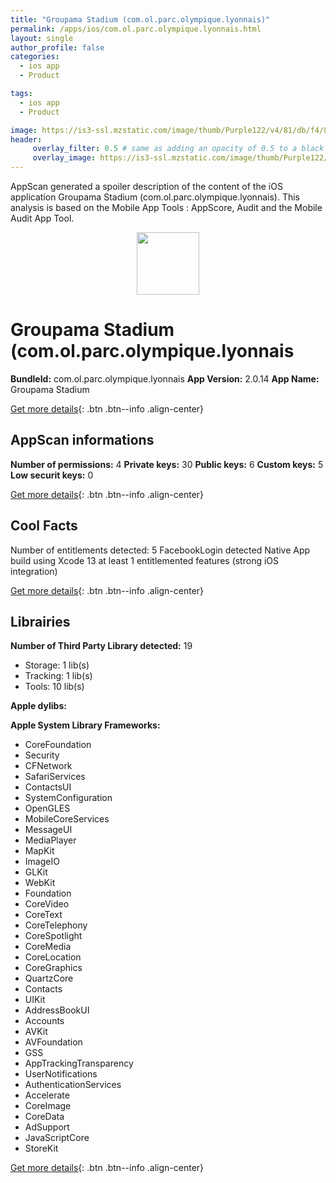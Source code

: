 ```yaml
---
title: "Groupama Stadium (com.ol.parc.olympique.lyonnais)"
permalink: /apps/ios/com.ol.parc.olympique.lyonnais.html
layout: single
author_profile: false
categories: 
  - ios app 
  - Product 

tags: 
  - ios app 
  - Product 

image: https://is3-ssl.mzstatic.com/image/thumb/Purple122/v4/81/db/f4/81dbf4fc-e8e0-92d7-7d22-e67bf3569fe7/AppIcons-1x_U007emarketing-0-7-0-85-220.png/512x512bb.jpg
header: 
     overlay_filter: 0.5 # same as adding an opacity of 0.5 to a black background
     overlay_image: https://is3-ssl.mzstatic.com/image/thumb/Purple122/v4/81/db/f4/81dbf4fc-e8e0-92d7-7d22-e67bf3569fe7/AppIcons-1x_U007emarketing-0-7-0-85-220.png/512x512bb.jpg
---
```

AppScan generated a spoiler description of the content of the iOS application Groupama Stadium (com.ol.parc.olympique.lyonnais). This analysis is based on the Mobile App Tools : AppScore, Audit and the Mobile Audit App Tool.

  
  
<div style="text-align: center;"><img src="https://is3-ssl.mzstatic.com/image/thumb/Purple122/v4/81/db/f4/81dbf4fc-e8e0-92d7-7d22-e67bf3569fe7/AppIcons-1x_U007emarketing-0-7-0-85-220.png/512x512bb.jpg" width="100" height="100"></div>  
  
# Groupama Stadium (com.ol.parc.olympique.lyonnais

**BundleId:** com.ol.parc.olympique.lyonnais
**App Version:** 2.0.14
**App Name:** Groupama Stadium


[Get more details](/pricing.html){: .btn .btn--info .align-center}  
  
## AppScan informations 

**Number of permissions:** 4
**Private keys:** 30
**Public keys:** 6
**Custom keys:** 5
**Low securit keys:** 0
  
[Get more details](/pricing.html){: .btn .btn--info .align-center}

## Cool Facts

Number of entitlements detected: 5
FacebookLogin detected
Native App
build using Xcode 13
at least 1 entitlemented features (strong iOS integration)
  
[Get more details](/pricing.html){: .btn .btn--info .align-center}

## Librairies 
**Number of Third Party Library detected:** 19
- Storage: 1 lib(s)
- Tracking: 1 lib(s)
- Tools: 10 lib(s)

**Apple dylibs:**


**Apple System Library Frameworks:**
- CoreFoundation
- Security
- CFNetwork
- SafariServices
- ContactsUI
- SystemConfiguration
- OpenGLES
- MobileCoreServices
- MessageUI
- MediaPlayer
- MapKit
- ImageIO
- GLKit
- WebKit
- Foundation
- CoreVideo
- CoreText
- CoreTelephony
- CoreSpotlight
- CoreMedia
- CoreLocation
- CoreGraphics
- QuartzCore
- Contacts
- UIKit
- AddressBookUI
- Accounts
- AVKit
- AVFoundation
- GSS
- AppTrackingTransparency
- UserNotifications
- AuthenticationServices
- Accelerate
- CoreImage
- CoreData
- AdSupport
- JavaScriptCore
- StoreKit


  
[Get more details](/pricing.html){: .btn .btn--info .align-center}


